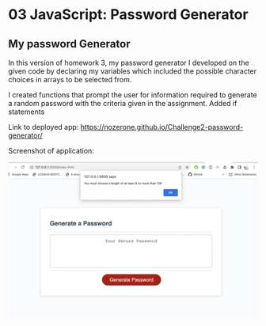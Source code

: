 # 03 JavaScript: Password Generator

## My password Generator

In this version of homework 3, my password generator I developed on the given code by declaring my variables which included the possible character choices in arrays to be selected from.

I created functions that prompt the user for information required to generate a random password with the criteria given in the assignment. Added if statements 


Link to deployed app: https://nozerone.github.io/Challenge2-password-generator/

Screenshot of application:

![Alt text](<assets/Screenshot 2023-07-11 at 4.14.50 PM.png>)